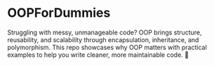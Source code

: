 # OOPForDummies

Struggling with messy, unmanageable code? OOP brings structure, reusability, and scalability through encapsulation, inheritance, and polymorphism. This repo showcases why OOP matters with practical examples to help you write cleaner, more maintainable code. 🚀
